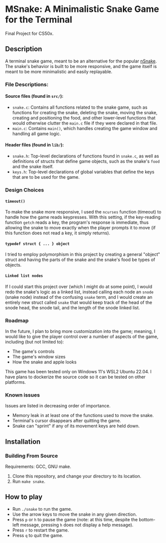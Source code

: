 # MSnake: A Minimalistic Snake Game for the Terminal

Final Project for CS50x.

## Description

A terminal snake game, meant to be an alternative for the popular [nSnake](https://github.com/alexdantas/nSnake). The snake's behavior is built to be more responsive, and the game itself is meant to be more minimalistic and easily replayable. 

### File Descriptions:

#### Source files (found in `src/`):

- `snake.c`: Contains all functions related to the snake game, such as functions for creating the snake, deleting the snake, moving the snake, creating and positioning the food, and other lower-level functions that would otherwise clutter the `main.c` file if they were declared in that file.
- `main.c`: Contains `main()`, which handles creating the game window and handling all game logic.

#### Header files (found in `lib/`):

- `snake.h`: Top-level declarations of functions found in `snake.c`, as well as definitions of structs that define game objects, such as the snake's `food` and the snake itself.
- `keys.h`: Top-level declarations of global variables that define the keys that are to be used for the game.


### Design Choices

#### `timeout()`

To make the snake more responsive, I used the `ncurses` function (timeout) to handle how the game reads keypresses. With this setting, if the key-reading function `getch` reads a key, the program's response is immediate, thus allowing the snake to move exactly when the player prompts it to move (if this function does not read a key, it simply returns).  

#### `typedef struct { ... } object`

I tried to employ polymorphism in this project by creating a general "object" struct and having the parts of the snake and the snake's food be types of objects. 

#### `Linked list nodes`

If I could start this project over (which I might do at some point), I would redo the snake's logic as a linked list, instead calling each node an `snode` (snake node) instead of the confusing `snake` term, and I would create an entirely new struct called `snake` that would keep track of the head of the snode head, the snode tail, and the length of the snode linked list.

### Roadmap

In the future, I plan to bring more customization into the game; meaning, I would like to give the player control over a number of aspects of the game, including (but not limited to):

- The game's controls
- The game's window sizes
- How the snake and apple looks 

This game has been tested only on Windows 11's WSL2 Ubuntu 22.04. I have plans to dockerize the source code so it can be tested on other platforms.

### Known issues

Issues are listed in decreasing order of importance.

- Memory leak in at least one of the functions used to move the snake.
- Terminal's cursor disappears after quitting the game. 
- Snake can "sprint" if any of its movement keys are held down.

## Installation

### Building From Source

Requirements: GCC, GNU make.

1. Clone this repository, and change your directory to its location.
2. Run `make snake`.

## How to play

- Run `./snake` to run the game. 
- Use the arrow keys to move the snake in any given direction.
- Press `p` or `h` to pause the game (note: at this time, despite the bottom-left message, pressing `h` does not display a help message).
- Press `r` to restart the game. 
- Press `q` to quit the game.
